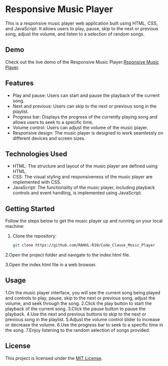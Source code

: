 # Responsive Music Player

This is a responsive music player web application built using HTML, CSS, and JavaScript. It allows users to play, pause, skip to the next or previous song, adjust the volume, and listen to a selection of random songs.

## Demo

Check out the live demo of the Responsive Music Player:[Rsponsive Music Player]().

## Features

- Play and pause: Users can start and pause the playback of the current song.
- Next and previous: Users can skip to the next or previous song in the playlist.
- Progress bar: Displays the progress of the currently playing song and allows users to seek to a specific time.
- Volume control: Users can adjust the volume of the music player.
- Responsive design: The music player is designed to work seamlessly on different devices and screen sizes.

## Technologies Used

- HTML: The structure and layout of the music player are defined using HTML.
- CSS: The visual styling and responsiveness of the music player are implemented with CSS.
- JavaScript: The functionality of the music player, including playback controls and event handling, is implemented using JavaScript.

## Getting Started

Follow the steps below to get the music player up and running on your local machine:

1. Clone the repository:

   ```bash
   git clone https://github.com/RAHUL-R10/Code_Clause_Music_Player
   
2.Open the project folder and navigate to the index.html file.

3.Open the index.html file in a web browser.

## Usage
1.On the music player interface, you will see the current song being played and controls to play, pause, skip to the next or previous song, adjust the volume, and seek through the song.
2.Click the play button to start the playback of the current song.
3.Click the pause button to pause the playback.
4.Use the next and previous buttons to skip to the next or previous song in the playlist.
5.Adjust the volume control slider to increase or decrease the volume.
6.Use the progress bar to seek to a specific time in the song.
7.Enjoy listening to the random selection of songs provided.

## License
This project is licensed under the [MIT License](LICENSE).

